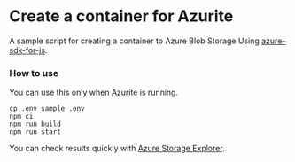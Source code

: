 # Create a container for Azurite

A sample script for creating a container to Azure Blob Storage Using [azure-sdk-for-js](https://github.com/Azure/azure-sdk-for-js/tree/@azure/storage-blob_12.9.0/sdk/storage/storage-blob/).


### How to use
You can use this only when [Azurite](https://github.com/Azure/Azurite) is running.
```
cp .env_sample .env
npm ci
npm run build
npm run start
```

You can check results quickly with [Azure Storage Explorer](https://azure.microsoft.com/en-us/features/storage-explorer/#overview). 

